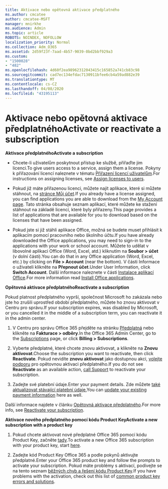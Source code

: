 ```yaml
---
title: Aktivace nebo opětovná aktivace předplatného
ms.author: cmcatee
author: cmcatee-MSFT
manager: mnirkhe
ms.audience: Admin
ms.topic: article
ROBOTS: NOINDEX, NOFOLLOW
localization_priority: Normal
ms.collection: Adm_O365
ms.assetid: 2d59f23f-7aad-4b57-9039-0bd2bbf929a3
ms.custom:
- "1500028"
- "482"
ms.openlocfilehash: 4d60f2ea98962312043415c165852a741cb83c98
ms.sourcegitcommit: cad7ec134efdac7130911bfee6cb4a59ad882e39
ms.translationtype: MT
ms.contentlocale: cs-CZ
ms.lasthandoff: 04/08/2020
ms.locfileid: "43195113"
---
```

# <a name="activate-or-reactivate-a-subscription"></a><span data-ttu-id="ea345-102">Aktivace nebo opětovná aktivace předplatného</span><span class="sxs-lookup"><span data-stu-id="ea345-102">Activate or reactivate a subscription</span></span>

<span data-ttu-id="ea345-103">**Aktivace předplatného**</span><span class="sxs-lookup"><span data-stu-id="ea345-103">**Activate a subscription**</span></span>

- <span data-ttu-id="ea345-104">Chcete-li uživatelům poskytnout přístup ke službě, přiřaďte jim licenci.</span><span class="sxs-lookup"><span data-stu-id="ea345-104">To give users access to a service, assign them a license.</span></span> <span data-ttu-id="ea345-105">Pokyny k přiřazování licencí naleznete v tématu [Přiřazení licencí uživatelům](https://docs.microsoft.com/microsoft-365/admin/manage/assign-licenses-to-users?view=o365-worldwide).</span><span class="sxs-lookup"><span data-stu-id="ea345-105">For instructions on assigning licenses, see [Assign licenses to users](https://docs.microsoft.com/microsoft-365/admin/manage/assign-licenses-to-users?view=o365-worldwide).</span></span> 

- <span data-ttu-id="ea345-106">Pokud již máte přiřazenou licenci, můžete najít aplikace, které si můžete stáhnout, na [stránce Můj účet](https://portal.office.com/account/#installs).</span><span class="sxs-lookup"><span data-stu-id="ea345-106">If you already have a license assigned, you can find applications you are able to download from the [My Account page](https://portal.office.com/account/#installs).</span></span> <span data-ttu-id="ea345-107">Tato stránka obsahuje seznam aplikací, které můžete ke stažení stáhnout na základě licencí, které byly přiřazeny.</span><span class="sxs-lookup"><span data-stu-id="ea345-107">This page provides a list of applications that are available for you to download based on the licenses that have been assigned.</span></span> 

- <span data-ttu-id="ea345-108">Pokud jste si již stáhli aplikace Office, možná se budete muset přihlásit k aplikacím pomocí pracovního nebo školního účtu.</span><span class="sxs-lookup"><span data-stu-id="ea345-108">If you have already downloaded the Office applications, you may need to sign-in to the applications with your work or school account.</span></span> <span data-ttu-id="ea345-109">Můžete to udělat v libovolné aplikaci Office (Word, Excel, atd.) kliknutím na **Soubor > účet** (v dolní části).</span><span class="sxs-lookup"><span data-stu-id="ea345-109">You can do that in any Office application (Word, Excel, etc.) by clicking on **File > Account** (near the bottom).</span></span> <span data-ttu-id="ea345-110">V části Informace o uživateli klikněte na **Přepnout účet**.</span><span class="sxs-lookup"><span data-stu-id="ea345-110">Under User Information, click **Switch Account**.</span></span> <span data-ttu-id="ea345-111">Další informace naleznete v části [Instalace aplikací Office](https://docs.microsoft.com/microsoft-365/admin/setup/install-applications).</span><span class="sxs-lookup"><span data-stu-id="ea345-111">For more information read [Install Office applications](https://docs.microsoft.com/microsoft-365/admin/setup/install-applications).</span></span> 

<span data-ttu-id="ea345-112">**Opětovná aktivace předplatného**</span><span class="sxs-lookup"><span data-stu-id="ea345-112">**Reactivate a subscription**</span></span>

<span data-ttu-id="ea345-113">Pokud platnost předplatného vyprší, společnost Microsoft ho zakázala nebo jste ho zrušili uprostřed období předplatného, můžete ho znovu aktivovat v Centru pro správu.</span><span class="sxs-lookup"><span data-stu-id="ea345-113">If your subscription expires, was disabled by Microsoft, or you cancelled it in the middle of a subscription term, you can reactivate it in the admin center.</span></span>
  
1. <span data-ttu-id="ea345-114">V Centru pro správu Office 365 přejděte na stránku [Předplatná](https://go.microsoft.com/fwlink/p/?linkid=842054) nebo klikněte na **Fakturace > odběry**.</span><span class="sxs-lookup"><span data-stu-id="ea345-114">In the Office 365 Admin Center, go to the [Subscriptions](https://go.microsoft.com/fwlink/p/?linkid=842054) page, or click **Billing > Subscriptions**.</span></span>

2. <span data-ttu-id="ea345-115">Vyberte předplatné, které chcete znovu aktivovat, a klikněte na **Znovu aktivovat**.</span><span class="sxs-lookup"><span data-stu-id="ea345-115">Choose the subscription you want to reactivate, then click **Reactivate**.</span></span> <span data-ttu-id="ea345-116">Pokud nevidíte **znovu aktivovat** jako dostupnou akci, [volejte podporu](https://support.office.com/article/call-support-32a17ca7-6fa0-4870-8a8d-e25ba4ccfd4b) pro opětovnou aktivaci předplatného.</span><span class="sxs-lookup"><span data-stu-id="ea345-116">If you do not see **Reactivate** as an available action, [call Support](https://support.office.com/article/call-support-32a17ca7-6fa0-4870-8a8d-e25ba4ccfd4b) to reactivate your subscription.</span></span>

3. <span data-ttu-id="ea345-117">Zadejte své platební údaje.</span><span class="sxs-lookup"><span data-stu-id="ea345-117">Enter your payment details.</span></span> <span data-ttu-id="ea345-118">Zde můžete [také aktualizovat stávající platební údaje.](https://docs.microsoft.com/microsoft-365/commerce/billing-and-payments/add-update-or-remove-credit-card-or-bank-account?view=o365-worldwide)</span><span class="sxs-lookup"><span data-stu-id="ea345-118">You can [update your existing payment information](https://docs.microsoft.com/microsoft-365/commerce/billing-and-payments/add-update-or-remove-credit-card-or-bank-account?view=o365-worldwide) here as well.</span></span>

<span data-ttu-id="ea345-119">Další informace najdete v článku [Opětovná aktivace předplatného](https://docs.microsoft.com/office365/admin/subscriptions-and-billing/reactivate-your-subscription).</span><span class="sxs-lookup"><span data-stu-id="ea345-119">For more info, see [Reactivate your subscription](https://docs.microsoft.com/office365/admin/subscriptions-and-billing/reactivate-your-subscription).</span></span>

<span data-ttu-id="ea345-120">**Aktivace nového předplatného pomocí kódu Product Key**</span><span class="sxs-lookup"><span data-stu-id="ea345-120">**Activate a new subscription with a product key**</span></span>

1. <span data-ttu-id="ea345-121">Pokud chcete aktivovat nové předplatné Office 365 pomocí kódu Product Key, začněte [tady](https://support.office.com/article/where-to-enter-your-office-product-key-0a82e5ae-739e-4b92-a6f4-2ec780c185db).</span><span class="sxs-lookup"><span data-stu-id="ea345-121">To activate a new Office 365 subscription with your product key, start [here](https://support.office.com/article/where-to-enter-your-office-product-key-0a82e5ae-739e-4b92-a6f4-2ec780c185db).</span></span> 

2. <span data-ttu-id="ea345-122">Zadejte kód Product Key Office 365 a podle pokynů aktivujte předplatné.</span><span class="sxs-lookup"><span data-stu-id="ea345-122">Enter your Office 365 product key and follow the prompts to activate your subscription.</span></span> <span data-ttu-id="ea345-123">Pokud máte problémy s aktivací, podívejte se na tento seznam [běžných chyb a řešení kódu Product Key](https://docs.microsoft.com/microsoft-365/commerce/product-key-errors-and-solutions).</span><span class="sxs-lookup"><span data-stu-id="ea345-123">If you have problems with the activation, check out this list of [common product key errors and solutions](https://docs.microsoft.com/microsoft-365/commerce/product-key-errors-and-solutions).</span></span>
